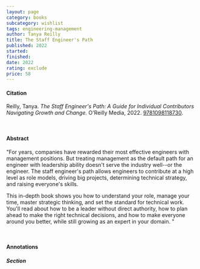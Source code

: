 ```yaml
---
layout: page
category: books
subcategory: wishlist
tags: engineering-management
author: Tanya Reilly
title: The Staff Engineer's Path
published: 2022
started:
finished:
date: 2022
rating: exclude
price: 58
---
```


#### Citation

Reilly, Tanya. *The Staff Engineer's Path: A Guide for Individual Contributors Navigating Growth and Change.* O'Reilly Media, 2022. [‎9781098118730](https://www.amazon.ca/Staff-Engineers-Path-Individual-Contributors/dp/1098118731/).

<br>

#### Abstract

"For years, companies have rewarded their most effective engineers with management positions. But treating management as the default path for an engineer with leadership ability doesn't serve the industry well--or the engineer. The staff engineer's path allows engineers to contribute at a high level as role models, driving big projects, determining technical strategy, and raising everyone's skills.

This in-depth book shows you how to understand your role, manage your time, master strategic thinking, and set the standard for technical work. You'll read about how to be a leader without direct authority, how to plan ahead to make the right technical decisions, and how to make everyone around you better, while still growing as an expert in your domain. "

<br>

#### Annotations

##### Section
